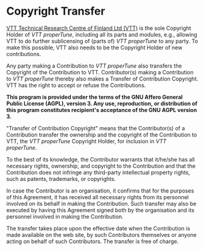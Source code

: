 # Copyright Transfer

[VTT Technical Research Centre of Finland Ltd (VTT)](https://www.vttresearch.com/en) is the sole Copyright Holder of *VTT properTune*, including all its parts and modules, e.g., allowing VTT to do further sublicensing of (parts of) *VTT properTune* to any party. To make this possible, VTT also needs to be the Copyright Holder of new contributions.

Any party making a Contribution to *VTT properTune* also transfers the Copyright of the Contribution to VTT. Contributor(s) making a Contribution to *VTT properTune* thereby also makes a Transfer of Contribution Copyright. VTT has the right to accept or refuse the Contributions.

**This program is provided under the terms of the GNU Affero General Public License (AGPL), version 3. Any use, reproduction, or distribution of this program constitutes recipient's acceptance of the GNU AGPL version 3.**

"Transfer of Contribution Copyright" means that the Contributor(s) of a Contribution transfer the ownership and the copyright of the Contribution to VTT, the *VTT properTune* Copyright Holder, for inclusion in *VTT properTune*.

To the best of its knowledge, the Contributor warrants that it/he/she has all necessary rights, ownership, and copyright to the Contribution and that the Contribution does not infringe any third-party intellectual property rights, such as patents, trademarks, or copyrights.

In case the Contributor is an organisation, it confirms that for the purposes of this Agreement, it has received all necessary rights from its personnel involved on its behalf in making the Contribution. Such transfer may also be executed by having this Agreement signed both by the organisation and its personnel involved in making the Contribution.

The transfer takes place upon the effective date when the Contribution is made available on the web site, by such Contributors themselves or anyone acting on behalf of such Contributors. The transfer is free of charge.
